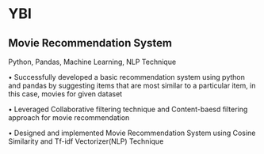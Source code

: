 # YBI

## Movie Recommendation System
Python, Pandas, Machine Learning, NLP Technique

• Successfully developed a basic recommendation system using
  python and pandas by suggesting items that are most similar to a
  particular item, in this case, movies for given dataset
  
• Leveraged Collaborative filtering technique and Content-baesd
  filtering approach for movie recommendation

• Designed and implemented Movie Recommendation System using
  Cosine Similarity and Tf-idf Vectorizer(NLP) Technique
